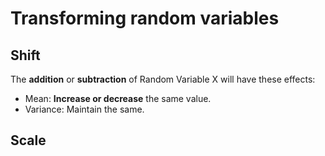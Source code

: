 # Transforming random variables

## Shift
The **addition** or **subtraction** of Random Variable X will have these effects:
- Mean: **Increase or decrease** the same value.
- Variance: Maintain the same.

## Scale